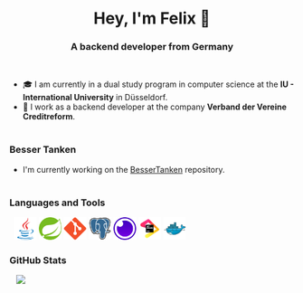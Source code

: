 <h1 align='center'>Hey, I'm Felix 👋</h1>
<h3 align='center'>A backend developer from Germany</h3> <br>

- 🎓 I am currently in a dual study program in computer science at the **IU - International University** in Düsseldorf. <br>
- 💼 I work as a backend developer at the company **Verband der Vereine Creditreform**. <br><br>

<h3>Besser Tanken</h3>

- I'm currently working on the <a href='https://github.com/flixInside/BesserTanken'>BesserTanken</a> repository. <br><br>

<h3>Languages and Tools</h3>

<p>
&nbsp;
  <code><img src="https://raw.githubusercontent.com/devicons/devicon/master/icons/java/java-original.svg" width="40" height="40"/></code>
  <code><img src="https://raw.githubusercontent.com/devicons/devicon/master/icons/spring/spring-original.svg" width="40" height="40"/></code>
  <code><img src="https://raw.githubusercontent.com/devicons/devicon/master/icons/git/git-original.svg" width="40" height="40"/></code>
  <code><img src="https://raw.githubusercontent.com/devicons/devicon/master/icons/postgresql/postgresql-original.svg" width="40" height="40"/></code>
  <code><img src="https://raw.githubusercontent.com/devicons/devicon/master/icons/insomnia/insomnia-original.svg" width="40" height="40"/></code>
  <code><img src="https://raw.githubusercontent.com/devicons/devicon/master/icons/jetbrains/jetbrains-original.svg" width="40" height="40"/></code>
  <code><img src="https://raw.githubusercontent.com/devicons/devicon/master/icons/docker/docker-original.svg" width="40" height="40"/></code>
</p>

<h3>GitHub Stats</h3>

<p>
&nbsp;&nbsp;
    <img src="https://github-readme-stats.vercel.app/api?username=fIix29&show_icons=true&theme=dark&locale=en"/>
</p>
